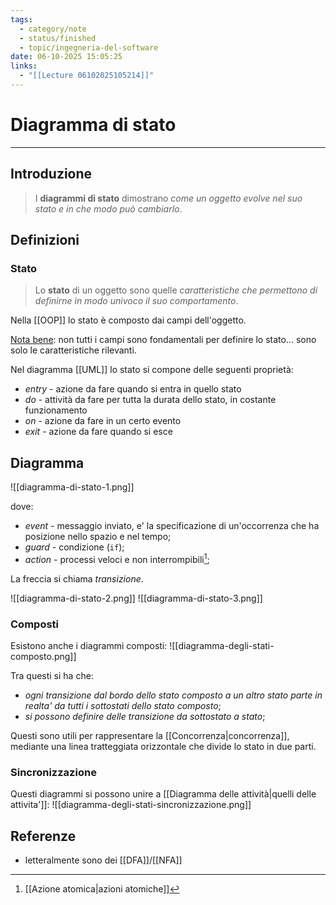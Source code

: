 ```yaml
---
tags:
  - category/note
  - status/finished
  - topic/ingegneria-del-software
date: 06-10-2025 15:05:25
links:
  - "[[Lecture 06102025105214]]"
---
```

# Diagramma di stato
---
## Introduzione
> I **diagrammi di stato** dimostrano _come un oggetto evolve nel suo stato e in che modo può cambiarlo_.

## Definizioni
### Stato
> Lo **stato** di un oggetto sono quelle _caratteristiche che permettono di definirne in modo univoco il suo comportamento_.

Nella [[OOP]] lo stato è composto dai campi dell'oggetto.

<u>Nota bene</u>: non tutti i campi sono fondamentali per definire lo stato... sono solo le caratteristiche rilevanti.

Nel diagramma [[UML]] lo stato si compone delle seguenti proprietà:
- _entry_ - azione da fare quando si entra in quello stato
- _do_ - attività da fare per tutta la durata dello stato, in costante funzionamento
- _on_ - azione da fare in un certo evento
- _exit_ - azione da fare quando si esce

## Diagramma
![[diagramma-di-stato-1.png]]

dove:
- _event_ - messaggio inviato, e' la specificazione di un'occorrenza che ha posizione nello spazio e nel tempo;
- _guard_ - condizione (`if`);
- _action_ - processi veloci e non interrompibili[^1];

La freccia si chiama _transizione_.

![[diagramma-di-stato-2.png]]
![[diagramma-di-stato-3.png]]

### Composti
Esistono anche i diagrammi composti:
![[diagramma-degli-stati-composto.png]]

Tra questi si ha che:
- _ogni transizione dal bordo dello stato composto a un altro stato parte in realta' da tutti i sottostati dello stato composto_;
- _si possono definire delle transizione da sottostato a stato_;

Questi sono utili per rappresentare la [[Concorrenza|concorrenza]], mediante una linea tratteggiata orizzontale che divide lo stato in due parti.

### Sincronizzazione
Questi diagrammi si possono unire a [[Diagramma delle attività|quelli delle attivita']]:
![[diagramma-degli-stati-sincronizzazione.png]]

## Referenze
- letteralmente sono dei [[DFA]]/[[NFA]]

[^1]: [[Azione atomica|azioni atomiche]]
